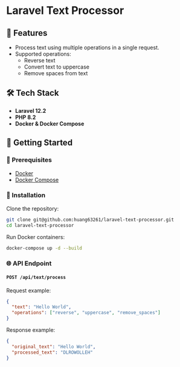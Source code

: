 # Laravel Text Processor

## 🚀 Features

- Process text using multiple operations in a single request.
- Supported operations:
  - Reverse text
  - Convert text to uppercase
  - Remove spaces from text

## 🛠 Tech Stack

- **Laravel 12.2**
- **PHP 8.2**
- **Docker & Docker Compose**

## 🎯 Getting Started

### 📌 Prerequisites

- [Docker](https://www.docker.com/get-started)
- [Docker Compose](https://docs.docker.com/compose/install/)

### 🚧 Installation

Clone the repository:

```bash
git clone git@github.com:huang63261/laravel-text-processor.git
cd laravel-text-processor
```

Run Docker containers:

```bash
docker-compose up -d --build
```

### 🌐 API Endpoint

#### `POST /api/text/process`

Request example:

```json
{
  "text": "Hello World",
  "operations": ["reverse", "uppercase", "remove_spaces"]
}
```

Response example:

```json
{
  "original_text": "Hello World",
  "processed_text": "DLROWOLLEH"
}
```
